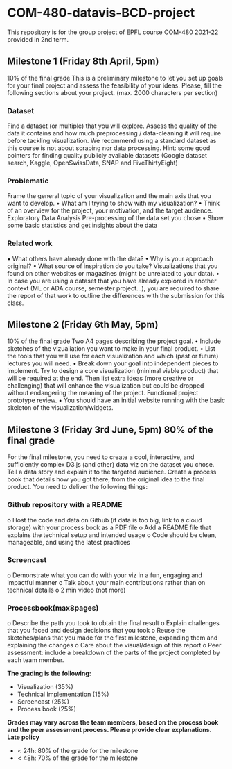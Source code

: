 # COM-480-datavis-BCD-project
This repository is for the group project of EPFL course COM-480 2021-22 provided in 2nd term.

## Milestone 1 (Friday 8th April, 5pm) 
10% of the final grade
This is a preliminary milestone to let you set up goals for your final project and assess the feasibility of your ideas. Please, fill the following sections about your project.
(max. 2000 characters per section)
### Dataset
Find a dataset (or multiple) that you will explore. Assess the quality of the data it contains and how much preprocessing / data-cleaning it will require before tackling visualization. We recommend using a standard dataset as this course is not about scraping nor data processing.
Hint: some good pointers for finding quality publicly available datasets (Google dataset search, Kaggle, OpenSwissData, SNAP and FiveThirtyEight)
### Problematic
Frame the general topic of your visualization and the main axis that you want to develop.
• What am I trying to show with my visualization?
• Think of an overview for the project, your motivation, and the target audience.
Exploratory Data Analysis
Pre-processing of the data set you chose
• Show some basic statistics and get insights about the data
### Related work
• What others have already done with the data?
• Why is your approach original?
• What source of inspiration do you take? Visualizations that you found on other websites or magazines (might be unrelated to your data).
• In case you are using a dataset that you have already explored in another context (ML or ADA course, semester project...), you are required to share the report of that work to outline the differences with the submission for this class.
       
## Milestone 2 (Friday 6th May, 5pm)
10% of the final grade
Two A4 pages describing the project goal.
• Include sketches of the vizualiation you want to make in your final product.
• List the tools that you will use for each visualization and which (past or future)
lectures you will need.
• Break down your goal into independent pieces to implement. Try to design a core visualization (minimal viable product) that will be required at the end. Then list extra ideas (more creative or challenging) that will enhance the visualization but could be dropped without endangering the meaning of the project.
Functional project prototype review.
• You should have an initial website running with the basic skeleton of the visualization/widgets.
 
## Milestone 3 (Friday 3rd June, 5pm) 80% of the final grade
For the final milestone, you need to create a cool, interactive, and sufficiently complex D3.js (and other) data viz on the dataset you chose. Tell a data story and explain it to the targeted audience. Create a process book that details how you got there, from the original idea to the final product.
You need to deliver the following things:
### Github repository with a README
o Host the code and data on Github (if data is too big, link to a cloud
storage) with your process book as a PDF file
o Add a README file that explains the technical setup and intended usage
o Code should be clean, manageable, and using the latest practices
### Screencast
o Demonstrate what you can do with your viz in a fun, engaging and
impactful manner
o Talk about your main contributions rather than on technical details o 2 min video (not more)
### Processbook(max8pages)
o Describe the path you took to obtain the final result
o Explain challenges that you faced and design decisions that you took o Reuse the sketches/plans that you made for the first milestone,
expanding them and explaining the changes
o Care about the visual/design of this report
o Peer assessment: include a breakdown of the parts of the project completed by each team member.

**The grading is the following:**
* Visualization (35%)
* Technical Implementation (15%)
* Screencast (25%)
* Process book (25%)

**Grades may vary across the team members, based on the process book and the peer assessment process. Please provide clear explanations.
Late policy**
  
* < 24h: 80% of the grade for the milestone
* < 48h: 70% of the grade for the milestone
